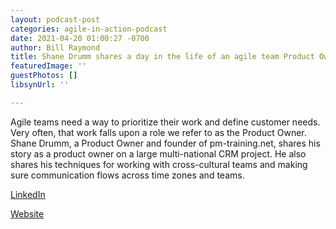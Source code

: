 ```yaml
---
layout: podcast-post
categories: agile-in-action-podcast
date: 2021-04-20 01:00:27 -0700
author: Bill Raymond
title: Shane Drumm shares a day in the life of an agile team Product Owner
featuredImage: ''
guestPhotos: []
libsynUrl: ''

---
```

Agile teams need a way to prioritize their work and define customer needs. Very often, that work falls upon a role we refer to as the Product Owner. Shane Drumm, a Product Owner and founder of pm-training.net, shares his story as a product owner on a large multi-national CRM project. He also shares his techniques for working with cross-cultural teams and making sure communication flows across time zones and teams.

[LinkedIn](https://www.linkedin.com/in/shanedrumm/ "LinkedIn")

[Website](pm-training.net "Website")